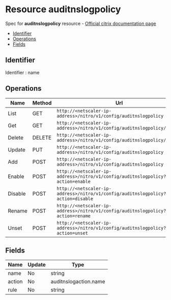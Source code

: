 # Resource auditnslogpolicy

Spec for **auditnslogpolicy** resource - [Official citrix documentation page](https://developer-docs.citrix.com/projects/netscaler-nitro-api/en/12.0/configuration/audit/auditnslogpolicy/auditnslogpolicy/)

- [Identifier](#identifier)
- [Operations](#operations)
- [Fields](#fields)

## Identifier

Identifier : name

## Operations

| Name | Method | Url |
|----|----|----|
| List | GET | `http://<netscaler-ip-address>/nitro/v1/config/auditnslogpolicy` |
| Get | GET | `http://<netscaler-ip-address>/nitro/v1/config/auditnslogpolicy/<name>` |
| Delete | DELETE | `http://<netscaler-ip-address>/nitro/v1/config/auditnslogpolicy/<name>` |
| Update | PUT | `http://<netscaler-ip-address>/nitro/v1/config/auditnslogpolicy` |
| Add | POST | `http://<netscaler-ip-address>/nitro/v1/config/auditnslogpolicy` |
| Enable | POST | `http://<netscaler-ip-address>/nitro/v1/config/auditnslogpolicy?action=enable` |
| Disable | POST | `http://<netscaler-ip-address>/nitro/v1/config/auditnslogpolicy?action=disable` |
| Rename | POST | `http://<netscaler-ip-address>/nitro/v1/config/auditnslogpolicy?action=rename` |
| Unset | POST | `http://<netscaler-ip-address>/nitro/v1/config/auditnslogpolicy?action=unset` |

## Fields

| Name | Update | Type |
|----|----|----|
| name | No | string |
| action | No | auditnslogaction.name |
| rule | No | string |

